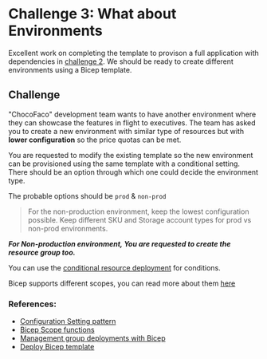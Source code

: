 # Challenge 3: What about Environments

Excellent work on completing the template to provison a full application with dependencies in [challenge 2](./Challenge2.md). We should be ready to create different environments using a Bicep template.

## Challenge

"ChocoFaco" development team wants to have another environment where they can showcase the features in flight to executives. The team has asked you to create a new environment with similar type of resources but with **lower configuration** so the price quotas can be met.

You are requested to modify the existing template so the new environment can be provisioned using the same template with a conditional setting. There should be an option through which one could decide the environment type. 

The probable options should be `prod` & `non-prod`

> For the non-production environment, keep the lowest configuration possible. Keep different SKU and Storage account types for prod vs non-prod environments.

***For Non-production environment, You are requested to create the resource group too.*** 

You can use the [conditional resource deployment](https://docs.microsoft.com/en-us/azure/azure-resource-manager/bicep/conditional-resource-deployment) for conditions.

Bicep supports different scopes, you can read more about them [here](https://docs.microsoft.com/en-us/azure/azure-resource-manager/bicep/deploy-to-management-group?tabs=azure-cli)



### References:

- [Configuration Setting pattern](https://docs.microsoft.com/en-us/azure/azure-resource-manager/bicep/patterns-configuration-set)
- [Bicep Scope functions](https://docs.microsoft.com/en-us/azure/azure-resource-manager/bicep/bicep-functions-scope)
- [Management group deployments with Bicep](https://docs.microsoft.com/en-us/azure/azure-resource-manager/bicep/deploy-to-management-group?tabs=azure-cli)
- [Deploy Bicep template](https://docs.microsoft.com/en-us/azure/azure-resource-manager/bicep/deploy-github-actions?tabs=CLI)